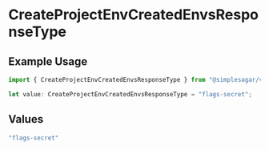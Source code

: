 # CreateProjectEnvCreatedEnvsResponseType

## Example Usage

```typescript
import { CreateProjectEnvCreatedEnvsResponseType } from "@simplesagar/vercel/models/createprojectenvop.js";

let value: CreateProjectEnvCreatedEnvsResponseType = "flags-secret";
```

## Values

```typescript
"flags-secret"
```